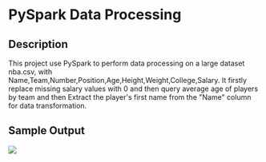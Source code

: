 # PySpark Data Processing

## Description
This project use PySpark to perform data processing on a large dataset nba.csv, with Name,Team,Number,Position,Age,Height,Weight,College,Salary. It firstly replace missing salary values with 0 and then query average age of players by team and then Extract the player's first name from the "Name" column for data transformation.

## Sample Output
![](output.png)
